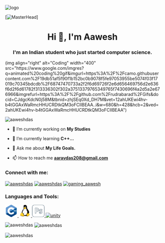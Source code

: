 ![logo](https://github.com/Abhishdas/Abhishdas/blob/main/Aawesh.png)




[![MasterHead](https://www.google.com/imgres?q=banner%20animated%20coding%20gif&imgurl=https%3A%2F%2Fmedia.licdn.com%2Fdms%2Fimage%2FC5612AQErLJQyuT4h2Q%2Farticle-inline_image-shrink_1500_2232%2F0%2F1624597705774%3Fe%3D1722470400%26v%3Dbeta%26t%3DcSgyHOROb7kTzx72GKWRVzADb7eTPks6bC9ncvv955Y&imgrefurl=https%3A%2F%2Fwww.linkedin.com%2Fpulse%2Fhow-companies-using-javascript-mani-bhargava-banka&docid=B3hv2P0-lN4AQM&tbnid=c99no20jd3YPKM&vet=12ahUKEwjm7oOp5dGGAxVpd2wGHdkUA4oQM3oECGoQAA..i&w=1920&h=590&hcb=2&ved=2ahUKEwjm7oOp5dGGAxVpd2wGHdkUA4oQM3oECGoQAA#imgrc=c99no20jd3YPKM&imgdii=M2smYocOcR_iGM)]
<h1 align="center">Hi 👋, I'm Aawesh</h1>
<h3 align="center">I'm an Indian student who just started computer science.</h3>
(img align="right" alt="Coding" width="400" src="https://www.google.com/imgres?q=animated%20coding%20gif&imgurl=https%3A%2F%2Fcamo.githubusercontent.com%2F19db51af5f90f1b152bc0b9078f5fe97053955be5074f03f17019c70345bdcdb%2F68747470733a2f2f6d69726f2e6d656469756d2e636f6d2f6d61782f313336302f302a37513379765349765f7430696f4a2d5a2e676966&imgrefurl=https%3A%2F%2Fgithub.com%2Frudrabarad%2FGifs&docid=CJdgcKdcN0j58M&tbnid=zhjSEq0Xd_DH7M&vet=12ahUKEwi4hv-b4tGGAxWaRmcHHUCRDtkQM3oFCIIBEAA..i&w=680&h=428&hcb=2&ved=2ahUKEwi4hv-b4tGGAxWaRmcHHUCRDtkQM3oFCIIBEAA")

<p align="left"> <img src="https://komarev.com/ghpvc/?username=aaweshdas&label=Profile%20views&color=0e75b6&style=flat" alt="aaweshdas" /> </p>

- 🔭 I’m currently working on **My Studies**

- 🌱 I’m currently learning **C++...**

- 💬 Ask me about **My Life Goals.**

- 📫 How to reach me **aaravdas208@gmail.com**

<h3 align="left">Connect with me:</h3>
<p align="left">
<a href="https://linkedin.com/in/aaweshdas" target="blank"><img align="center" src="https://raw.githubusercontent.com/rahuldkjain/github-profile-readme-generator/master/src/images/icons/Social/linked-in-alt.svg" alt="aaweshdas" height="30" width="40" /></a>
<a href="https://instagram.com/aaweshdas" target="blank"><img align="center" src="https://raw.githubusercontent.com/rahuldkjain/github-profile-readme-generator/master/src/images/icons/Social/instagram.svg" alt="aaweshdas" height="30" width="40" /></a>
<a href="https://www.youtube.com/c/gaming_aawesh" target="blank"><img align="center" src="https://raw.githubusercontent.com/rahuldkjain/github-profile-readme-generator/master/src/images/icons/Social/youtube.svg" alt="gaming_aawesh" height="30" width="40" /></a>
</p>

<h3 align="left">Languages and Tools:</h3>
<p align="left"> <a href="https://www.w3schools.com/cpp/" target="_blank" rel="noreferrer"> <img src="https://raw.githubusercontent.com/devicons/devicon/master/icons/cplusplus/cplusplus-original.svg" alt="cplusplus" width="40" height="40"/> </a> <a href="https://www.linux.org/" target="_blank" rel="noreferrer"> <img src="https://raw.githubusercontent.com/devicons/devicon/master/icons/linux/linux-original.svg" alt="linux" width="40" height="40"/> </a> <a href="https://www.photoshop.com/en" target="_blank" rel="noreferrer"> <img src="https://raw.githubusercontent.com/devicons/devicon/master/icons/photoshop/photoshop-line.svg" alt="photoshop" width="40" height="40"/> </a> <a href="https://unity.com/" target="_blank" rel="noreferrer"> <img src="https://www.vectorlogo.zone/logos/unity3d/unity3d-icon.svg" alt="unity" width="40" height="40"/> </a> </p>

<p><img align="left" src="https://github-readme-stats.vercel.app/api/top-langs?username=aaweshdas&show_icons=true&locale=en&layout=compact" alt="aaweshdas" /></p>

<p>&nbsp;<img align="center" src="https://github-readme-stats.vercel.app/api?username=aaweshdas&show_icons=true&locale=en" alt="aaweshdas" /></p>

<p><img align="center" src="https://github-readme-streak-stats.herokuapp.com/?user=aaweshdas&" alt="aaweshdas" /></p>
